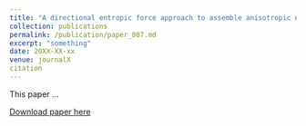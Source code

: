 ```yaml
---
title: "A directional entropic force approach to assemble anisotropic nanoparticles into superlattices"
collection: publications
permalink: /publication/paper_007.md
excerpt: "something"
date: 20XX-XX-xx
venue: journalX
citation
---
```

This paper ...

[Download paper here](http://pfdamasceno.github.io/files/2013_Young.pdf)
